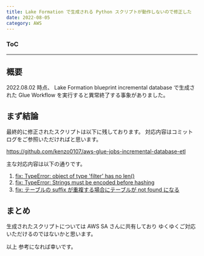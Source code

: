 ```yaml
---
title: Lake Formation で生成される Python スクリプトが動作しないので修正した
date: 2022-08-05
category: AWS
---
```


<div class="toc">
<div class="toc-content">
<h3 class="menu-label">ToC</h3>
<!-- toc -->
</div>
</div>

---

## 概要

2022.08.02 時点、
Lake Formation blueprint incremental database で生成された Glue Workflow を実行すると異常終了する事象がありました。

## まず結論

最終的に修正されたスクリプトは以下に残しております。
対応内容はコミットログをご参照いただければと思います。

https://github.com/kenzo0107/aws-glue-jobs-incremental-database-etl

主な対応内容は以下の通りです。

1. [fix: TypeError: object of type 'filter' has no len()](https://github.com/kenzo0107/aws-glue-jobs-incremental-database-etl/commit/24e310258bc824cac981ea0bd65a18280aa39ca7)
2. [fix: TypeError: Strings must be encoded before hashing](https://github.com/kenzo0107/aws-glue-jobs-incremental-database-etl/commit/d023121709673fac768dbd2df85840e966a19955)
3. [fix: テーブルの suffix が重複する場合にテーブルが not found になる](https://github.com/kenzo0107/aws-glue-jobs-incremental-database-etl/commit/00112287a0deb5f85aeb3ba1c839271eb69fd4a3)

## まとめ

生成されたスクリプトについては AWS SA さんに共有しており
ゆくゆくご対応いただけるのではないかと思います。

以上
参考になれば幸いです。
